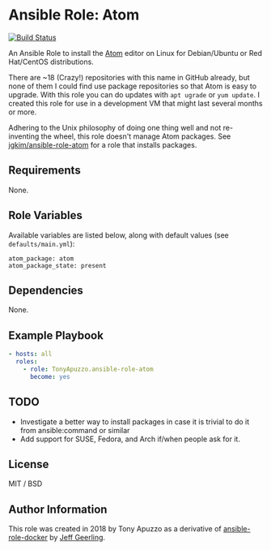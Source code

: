 # Ansible Role: Atom

[![Build Status](https://travis-ci.org/TonyApuzzo/ansible-role-atom.svg?branch=master)](https://travis-ci.org/TonyApuzzo/ansible-role-atom)

An Ansible Role to install the [Atom](https://www.atom.io) editor on Linux for Debian/Ubuntu or Red Hat/CentOS distributions.

There are ~18 (Crazy!) repositories with this name in GitHub already, but none of them I could find use package repositories so that Atom is easy to upgrade. With this role you can do updates with `apt ugrade` or `yum update`.  I created this role for use in a development VM that might last several months or more.

Adhering to the Unix philosophy of doing one thing well and not re-inventing the wheel, this role doesn't manage Atom packages.  See [jgkim/ansible-role-atom](https://github.com/jgkim/ansible-role-atom) for a role that installs packages.

## Requirements

None.

## Role Variables

Available variables are listed below, along with default values (see `defaults/main.yml`):

    atom_package: atom
    atom_package_state: present

## Dependencies

None.

## Example Playbook

```yaml
- hosts: all
  roles:
    - role: TonyApuzzo.ansible-role-atom
      become: yes
```

## TODO

* Investigate a better way to install packages in case it is trivial to do it from ansible:command or similar
* Add support for SUSE, Fedora, and Arch if/when people ask for it.


## License

MIT / BSD

## Author Information

This role was created in 2018 by Tony Apuzzo as a derivative of [ansible-role-docker](https://github.com/geerlingguy/ansible-role-docker) by [Jeff Geerling](https://www.jeffgeerling.com/).
